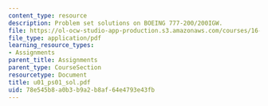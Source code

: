 ```yaml
---
content_type: resource
description: Problem set solutions on BOEING 777-200/200IGW.
file: https://ol-ocw-studio-app-production.s3.amazonaws.com/courses/16-01-unified-engineering-i-ii-iii-iv-fall-2005-spring-2006/78e545b8a0b3b9a2b8af64e4793e43fb_u01_ps01_sol.pdf
file_type: application/pdf
learning_resource_types:
- Assignments
parent_title: Assignments
parent_type: CourseSection
resourcetype: Document
title: u01_ps01_sol.pdf
uid: 78e545b8-a0b3-b9a2-b8af-64e4793e43fb
---
```

